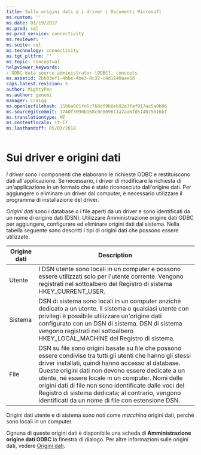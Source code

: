 ```yaml
---
title: Sulle origini dati e i driver | Documenti Microsoft
ms.custom: ''
ms.date: 01/19/2017
ms.prod: sql
ms.prod_service: connectivity
ms.reviewer: ''
ms.suite: sql
ms.technology: connectivity
ms.tgt_pltfrm: ''
ms.topic: conceptual
helpviewer_keywords:
- ODBC data source administrator [ODBC], concepts
ms.assetid: 2bb83ef1-4bbe-4be3-8c32-c4d1140aae1d
caps.latest.revision: 5
author: MightyPen
ms.author: genemi
manager: craigg
ms.openlocfilehash: 15b6a801fe6c768df9b0eb92a3faf917ac5a0b86
ms.sourcegitcommit: 1740f3090b168c0e809611a7aa6fd514075616bf
ms.translationtype: MT
ms.contentlocale: it-IT
ms.lasthandoff: 05/03/2018
---
```

# <a name="about-drivers-and-data-sources"></a>Sui driver e origini dati
*I driver* sono i componenti che elaborano le richieste ODBC e restituiscono dati all'applicazione. Se necessario, i driver di modificare la richiesta di un'applicazione in un formato che è stato riconosciuto dall'origine dati. Per aggiungere o eliminare un driver dal computer, è necessario utilizzare il programma di installazione del driver.  
  
 *Origini dati* sono i database o i file aperti da un driver e sono identificati da un nome di origine dati (DSN). Utilizzare Amministrazione origine dati ODBC per aggiungere, configurare ed eliminare origini dati dal sistema. Nella tabella seguente sono descritti i tipi di origini dati che possono essere utilizzate.  
  
|Origine dati|Description|  
|-----------------|-----------------|  
|Utente|I DSN utente sono locali in un computer e possono essere utilizzati solo per l'utente corrente. Vengono registrati nel sottoalbero del Registro di sistema HKEY_CURRENT_USER.|  
|Sistema|DSN di sistema sono locali in un computer anziché dedicato a un utente. Il sistema o qualsiasi utente con privilegi è possibile utilizzare un'origine dati configurato con un DSN di sistema. DSN di sistema vengono registrati nel sottoalbero HKEY_LOCAL_MACHINE del Registro di sistema.|  
|File|DSN su file sono origini basate su file che possono essere condivise tra tutti gli utenti che hanno gli stessi driver installati, quindi hanno accesso al database. Queste origini dati non devono essere dedicate a un utente, né essere locale in un computer. Nomi delle origini dati di file non sono identificate dalle voci del Registro di sistema dedicata; al contrario, vengono identificati da un nome di file con estensione DSN.|  
  
 Origini dati utente e di sistema sono noti come *macchina* origini dati, perché sono locali in un computer.  
  
 Ognuna di queste origini dati è disponibile una scheda di **Amministrazione origine dati ODBC** la finestra di dialogo. Per altre informazioni sulle origini dati, vedere [Origini dati](../../odbc/reference/data-sources.md).
